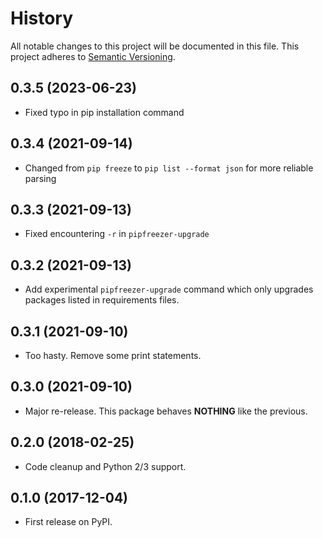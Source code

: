 # History
All notable changes to this project will be documented in this file. This project adheres to [Semantic Versioning](http://semver.org/).

## 0.3.5 (2023-06-23)
- Fixed typo in pip installation command

## 0.3.4 (2021-09-14)
* Changed from `pip freeze` to `pip list --format json` for more reliable parsing

## 0.3.3 (2021-09-13)
* Fixed encountering `-r` in `pipfreezer-upgrade`

## 0.3.2 (2021-09-13)
* Add experimental `pipfreezer-upgrade` command which only upgrades packages listed in requirements files.

## 0.3.1 (2021-09-10)
* Too hasty. Remove some print statements.

## 0.3.0 (2021-09-10)
* Major re-release.  This package behaves **NOTHING** like the previous.

## 0.2.0 (2018-02-25)
* Code cleanup and Python 2/3 support.

## 0.1.0 (2017-12-04)
* First release on PyPI.
